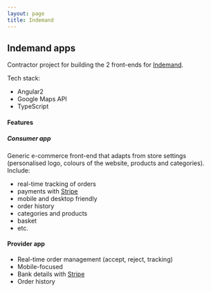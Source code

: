 ```yaml
---
layout: page
title: Indemand
---
```


Indemand apps
-------------

Contractor project for building the 2 front-ends for [Indemand](http://indemand.it).

Tech stack:

- Angular2
- Google Maps API
- TypeScript

#### Features

##### Consumer app

Generic e-commerce front-end that adapts from store settings (personalised logo, colours of the website, products and categories). Include:

- real-time tracking of orders
- payments with [Stripe](https://stripe.com)
- mobile and desktop friendly
- order history
- categories and products
- basket
- etc.

#### Provider app


- Real-time order management (accept, reject, tracking)
- Mobile-focused
- Bank details with [Stripe](https://stripe.com)
- Order history
